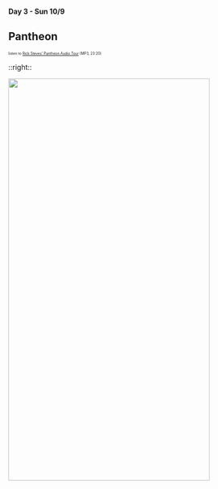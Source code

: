 #### Day 3 - Sun 10/9
## Pantheon

<span style="font-size:50%">listen to [Rick Steves' Pantheon Audio Tour](https://podcasts.ricksteves.com/walkingtours/Pantheon.mp3) (MP3, 23:20)</span>

::right::

<img src="/rome-pantheon-floor-plan.png" height="800" width="400" style="margin:auto"/>